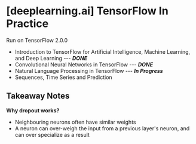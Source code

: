 # [deeplearning.ai] TensorFlow In Practice

Run on TensorFlow 2.0.0

- Introduction to TensorFlow for Artificial Intelligence, Machine Learning, and Deep Learning --- ***DONE***
- Convolutional Neural Networks in TensorFlow --- ***DONE***
- Natural Language Processing in TensorFlow --- ***In Progress***
- Sequences, Time Series and Prediction

## Takeaway Notes

**Why dropout works?**
- Neighbouring neurons often have similar weights
- A neuron can over-weigh the input from a previous layer's neuron, and can over specialize as a result